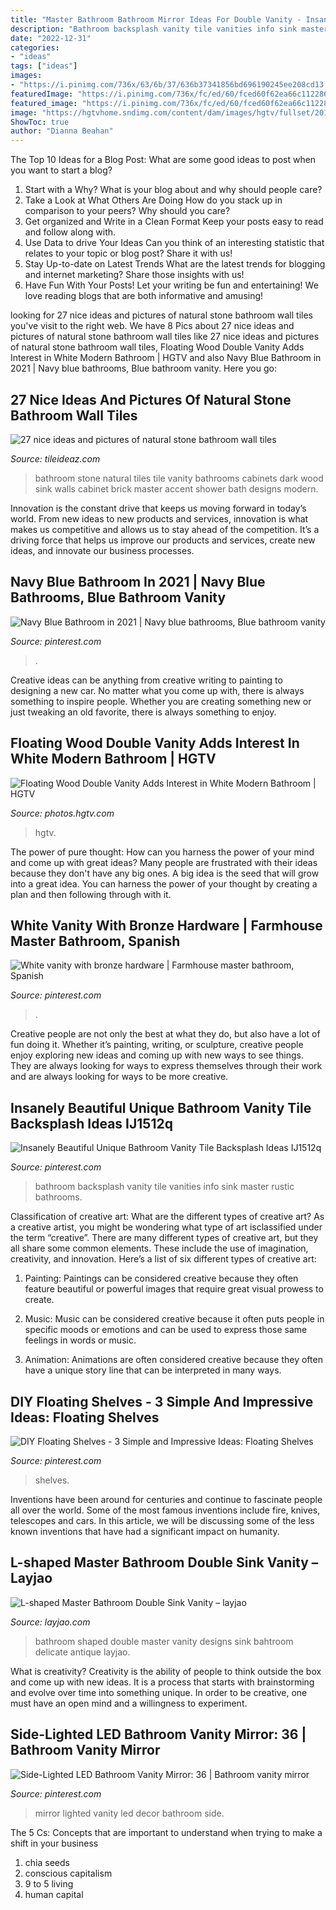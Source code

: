 ```yaml
---
title: "Master Bathroom Bathroom Mirror Ideas For Double Vanity - Insanely Beautiful Unique Bathroom Vanity Tile Backsplash Ideas Ij1512q"
description: "Bathroom backsplash vanity tile vanities info sink master rustic bathrooms"
date: "2022-12-31"
categories:
- "ideas"
tags: ["ideas"]
images:
- "https://i.pinimg.com/736x/63/6b/37/636b37341856bd696190245ee208cd13.jpg"
featuredImage: "https://i.pinimg.com/736x/fc/ed/60/fced60f62ea66c112286f0b312d78c59.jpg"
featured_image: "https://i.pinimg.com/736x/fc/ed/60/fced60f62ea66c112286f0b312d78c59.jpg"
image: "https://hgtvhome.sndimg.com/content/dam/images/hgtv/fullset/2014/10/19/0/Studio-MODish_Modern-Master-Bath-vanity.jpg.rend.hgtvcom.966.1449.suffix/1413734023593.jpeg"
ShowToc: true
author: "Dianna Beahan"
---
```



The Top 10 Ideas for a Blog Post: What are some good ideas to post when you want to start a blog?
1. Start with a Why?
What is your blog about and why should people care? 
2. Take a Look at What Others Are Doing
How do you stack up in comparison to your peers? Why should you care? 
3. Get organized and Write in a Clean Format
Keep your posts easy to read and follow along with. 
4. Use Data to drive Your Ideas
Can you think of an interesting statistic that relates to your topic or blog post? Share it with us! 
5. Stay Up-to-date on Latest Trends
What are the latest trends for blogging and internet marketing? Share those insights with us! 
6. Have Fun With Your Posts!
Let your writing be fun and entertaining! We love reading blogs that are both informative and amusing!

	

		
looking for 27 nice ideas and pictures of natural stone bathroom wall tiles you've visit to the right web. We have 8 Pics about 27 nice ideas and pictures of natural stone bathroom wall tiles like 27 nice ideas and pictures of natural stone bathroom wall tiles, Floating Wood Double Vanity Adds Interest in White Modern Bathroom | HGTV and also Navy Blue Bathroom in 2021 | Navy blue bathrooms, Blue bathroom vanity. Here you go:
		
    
## 27 Nice Ideas And Pictures Of Natural Stone Bathroom Wall Tiles

<img loading=lazy src="http://www.tileideaz.com/wp-content/uploads/2015/09/uncategorized-amazing-natural-stone-bathroom-accessories-natural-stone-bathroom-accessories-natural-stone-bathroom-accessories-natural-stone-bathroom-wall-natural-stone-bathroom-wall-tile-murals.jpg" onerror="this.onerror=null;this.src='https://tse1.mm.bing.net/th?id=OIP.xEBL6ZWDmGbv0J77p601-wHaK6&amp;pid=15.1';" alt="27 nice ideas and pictures of natural stone bathroom wall tiles">

_Source: tileideaz.com_

>bathroom stone natural tiles tile vanity bathrooms cabinets dark wood sink walls cabinet brick master accent shower bath designs modern. 

	

Innovation is the constant drive that keeps us moving forward in today’s world. From new ideas to new products and services, innovation is what makes us competitive and allows us to stay ahead of the competition. It’s a driving force that helps us improve our products and services, create new ideas, and innovate our business processes.

    
## Navy Blue Bathroom In 2021 | Navy Blue Bathrooms, Blue Bathroom Vanity

<img loading=lazy src="https://i.pinimg.com/736x/b2/34/c0/b234c01889ee6d2f394f2ec9f43968c0.jpg" onerror="this.onerror=null;this.src='https://tse1.mm.bing.net/th?id=OIP.pNAh2fMJ2hNETCc8z_DUFQHaJ4&amp;pid=15.1';" alt="Navy Blue Bathroom in 2021 | Navy blue bathrooms, Blue bathroom vanity">

_Source: pinterest.com_

>. 

	

Creative ideas can be anything from creative writing to painting to designing a new car. No matter what you come up with, there is always something to inspire people. Whether you are creating something new or just tweaking an old favorite, there is always something to enjoy.

    
## Floating Wood Double Vanity Adds Interest In White Modern Bathroom | HGTV

<img loading=lazy src="https://hgtvhome.sndimg.com/content/dam/images/hgtv/fullset/2014/10/19/0/Studio-MODish_Modern-Master-Bath-vanity.jpg.rend.hgtvcom.966.1449.suffix/1413734023593.jpeg" onerror="this.onerror=null;this.src='https://tse3.mm.bing.net/th?id=OIP.8MbvrAP9tnxZbCOjHfOpqgHaLH&amp;pid=15.1';" alt="Floating Wood Double Vanity Adds Interest in White Modern Bathroom | HGTV">

_Source: photos.hgtv.com_

>hgtv. 

	

The power of pure thought: How can you harness the power of your mind and come up with great ideas?
Many people are frustrated with their ideas because they don't have any big ones. A big idea is the seed that will grow into a great idea. You can harness the power of your thought by creating a plan and then following through with it.

    
## White Vanity With Bronze Hardware | Farmhouse Master Bathroom, Spanish

<img loading=lazy src="https://i.pinimg.com/736x/92/78/a7/9278a79b1d0786dd35845b236949c406.jpg" onerror="this.onerror=null;this.src='https://tse3.mm.bing.net/th?id=OIP.3qU3pbITuuwfz22Sw0SAnAHaI5&amp;pid=15.1';" alt="White vanity with bronze hardware | Farmhouse master bathroom, Spanish">

_Source: pinterest.com_

>. 

	

Creative people are not only the best at what they do, but also have a lot of fun doing it. Whether it’s painting, writing, or sculpture, creative people enjoy exploring new ideas and coming up with new ways to see things. They are always looking for ways to express themselves through their work and are always looking for ways to be more creative.

    
## Insanely Beautiful Unique Bathroom Vanity Tile Backsplash Ideas IJ1512q

<img loading=lazy src="https://i.pinimg.com/736x/ed/5d/9d/ed5d9d1c20d8af894cba825cdbed2b55.jpg" onerror="this.onerror=null;this.src='https://tse1.mm.bing.net/th?id=OIP.4uufpi-vMLY4XX1vYfcfIgHaLF&amp;pid=15.1';" alt="Insanely Beautiful Unique Bathroom Vanity Tile Backsplash Ideas IJ1512q">

_Source: pinterest.com_

>bathroom backsplash vanity tile vanities info sink master rustic bathrooms. 

	

Classification of creative art: What are the different types of creative art?
As a creative artist, you might be wondering what type of art isclassified under the term “creative”. There are many different types of creative art, but they all share some common elements. These include the use of imagination, creativity, and innovation. Here’s a list of six different types of creative art:
1. Painting: Paintings can be considered creative because they often feature beautiful or powerful images that require great visual prowess to create.

2. Music: Music can be considered creative because it often puts people in specific moods or emotions and can be used to express those same feelings in words or music.

3. Animation: Animations are often considered creative because they often have a unique story line that can be interpreted in many ways.


    
## DIY Floating Shelves - 3 Simple And Impressive Ideas: Floating Shelves

<img loading=lazy src="https://i.pinimg.com/736x/63/6b/37/636b37341856bd696190245ee208cd13.jpg" onerror="this.onerror=null;this.src='https://tse1.mm.bing.net/th?id=OIP.VwQCdJYTs77GQCqXF4F8QAHaLH&amp;pid=15.1';" alt="DIY Floating Shelves - 3 Simple and Impressive Ideas: Floating Shelves">

_Source: pinterest.com_

>shelves. 

	

Inventions have been around for centuries and continue to fascinate people all over the world. Some of the most famous inventions include fire, knives, telescopes and cars. In this article, we will be discussing some of the less known inventions that have had a significant impact on humanity.

    
## L-shaped Master Bathroom Double Sink Vanity – Layjao

<img loading=lazy src="https://layjao.com/wp-content/uploads/2019/03/l-shaped-bathroom-designs-beautiful-bahtroom-delicate-antique-double-2.jpg" onerror="this.onerror=null;this.src='https://tse4.mm.bing.net/th?id=OIP.6DY3cR4NZ_uqmnZWaUxoowHaLG&amp;pid=15.1';" alt="L-shaped Master Bathroom Double Sink Vanity – layjao">

_Source: layjao.com_

>bathroom shaped double master vanity designs sink bahtroom delicate antique layjao. 

	

What is creativity?
Creativity is the ability of people to think outside the box and come up with new ideas. It is a process that starts with brainstorming and evolve over time into something unique. In order to be creative, one must have an open mind and a willingness to experiment.

    
## Side-Lighted LED Bathroom Vanity Mirror: 36 | Bathroom Vanity Mirror

<img loading=lazy src="https://i.pinimg.com/736x/fc/ed/60/fced60f62ea66c112286f0b312d78c59.jpg" onerror="this.onerror=null;this.src='https://tse1.mm.bing.net/th?id=OIP.wIgHQaL1f6FBgK4XQRbQGgHaLH&amp;pid=15.1';" alt="Side-Lighted LED Bathroom Vanity Mirror: 36 | Bathroom vanity mirror">

_Source: pinterest.com_

>mirror lighted vanity led decor bathroom side. 

	

The 5 Cs: Concepts that are important to understand when trying to make a shift in your business
1. chia seeds
2. conscious capitalism
3. 9 to 5 living
4. human capital

